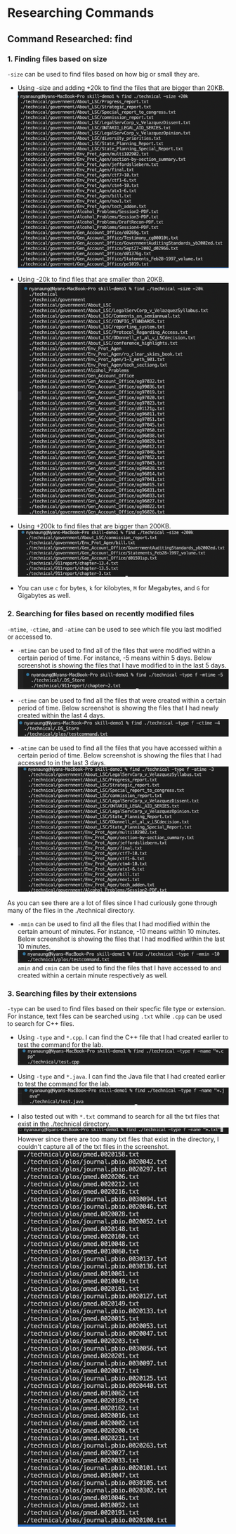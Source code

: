 # Researching Commands

## Command Researched: find

### 1. Finding files based on size
`-size` can be used to find files based on how big or small they are. 

* Using -size and adding +20k to find the files that are bigger than 20KB.
![size_+20k](size_%2B20k.png)

* Using -20k to find files that are smaller than 20KB. 
![size_-20k](size_-20k.png)

* Using +200k to find files that are bigger than 200KB.
![size_+200k](size_%2B200k.png)

* You can use `c` for bytes, `k` for kilobytes, `M` for Megabytes, and `G` for Gigabytes as well.


### 2. Searching for files based on recently modified files

`-mtime`, `-ctime`, and `-atime` can be used to see which file you last modified or accessed to.

* `-mtime` can be used to find all of the files that were modified within a certain period of time. For instance, -5 means within 5 days. Below screenshot is showing the files that I have modified to in the last 5 days. 
![-mtime](-mtime.png)

* `-ctime` can be used to find all the files that were created within a certain period of time. Below screenshot is showing the files that I had newly created within the last 4 days. 
![-ctime](-ctime.png)

* `-atime` can be used to find all the files that you have accessed within a certain period of time. Below screenshot is showing the files that I had accessed to in the last 3 days.
![-atime](-atime.png)

As you can see there are a lot of files since I had curiously gone through many of the files in the ./technical directory.

* `-mmin` can be used to find all the files that I had modified within the certain amount of minutes. For instance, -10 means within 10 minutes. Below screenshot is showing the files that I had modified within the last 10 minutes.
![-mmin](-mmin.png)
`amin` and `cmin` can be used to find the files that I have accessed to and created within a certain minute respectively as well. 



### 3. Searching files by their extensions
`-type` can be used to find files based on their specfic file type or extension. For instance, text files can be searched using `.txt` while `.cpp` can be used to search for C++ files. 

* Using `-type` and `*.cpp`. I can find the C++ file that I had created earlier to test the command for the lab. 
![c++](c%2B%2B.png)

* Using `-type` and `*.java`. I can find the Java file that I had created earlier to test the command for the lab. 
![java](java.png)

* I also tested out with `*.txt` command to search for all the txt files that exist in the ./technical directory.
![txt](txt1.png)
However since there are too many txt files that exist in the directory, I couldn't capture all of the txt files in the screenshot. 
![txt2](txt2.png)
